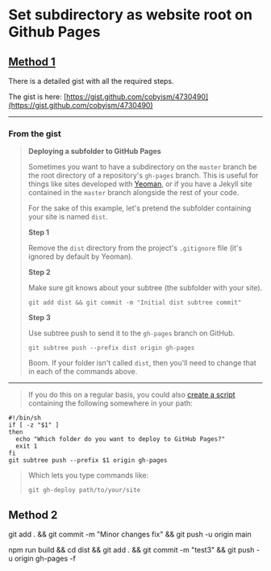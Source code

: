 # Set subdirectory as website root on Github Pages

## [Method 1](https://stackoverflow.com/a/36782614/13961420)

There is a detailed gist with all the required steps.

The gist is here:
[https://gist.github.com/cobyism/4730490](https://gist.github.com/cobyism/4730490)

---

### From the gist

> **Deploying a subfolder to GitHub Pages**
>
> Sometimes you want to have a subdirectory on the `master` branch be the root directory of a repository's `gh-pages` branch. This is useful for things like sites developed with [Yeoman](http://yeoman.io/), or if you have a Jekyll site contained in the `master` branch alongside the rest of your code.
>
> For the sake of this example, let's pretend the subfolder containing your site is named `dist`.
>
> **Step 1**
>
> Remove the `dist` directory from the project's `.gitignore` file (it's ignored by default by Yeoman).
>
> **Step 2**
>
> Make sure git knows about your subtree (the subfolder with your site).
>
> ```none
> git add dist && git commit -m "Initial dist subtree commit"
> ```
>
> **Step 3**
>
> Use subtree push to send it to the `gh-pages` branch on GitHub.
>
> ```none
> git subtree push --prefix dist origin gh-pages
> ```
>
> Boom. If your folder isn't called `dist`, then you'll need to change that in each of the commands above.

---

> If you do this on a regular basis, you could also [create a script](https://github.com/cobyism/dotfiles/blob/master/bin/git-gh-deploy) containing the following somewhere in your path:

```none
#!/bin/sh
if [ -z "$1" ]
then
  echo "Which folder do you want to deploy to GitHub Pages?"
  exit 1
fi
git subtree push --prefix $1 origin gh-pages
```

> Which lets you type commands like:
>
> ```none
> git gh-deploy path/to/your/site
> ```

## Method 2

git add . && git commit -m "Minor changes fix" && git push -u origin main

npm run build && cd dist && git add . && git commit -m "test3" && git push -u origin gh-pages -f
